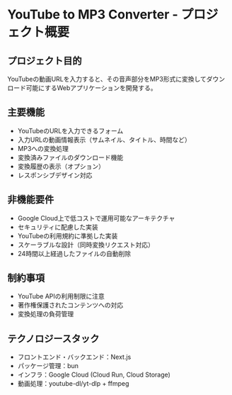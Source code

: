 # YouTube to MP3 Converter - プロジェクト概要

## プロジェクト目的
YouTubeの動画URLを入力すると、その音声部分をMP3形式に変換してダウンロード可能にするWebアプリケーションを開発する。

## 主要機能
- YouTubeのURLを入力できるフォーム
- 入力URLの動画情報表示（サムネイル、タイトル、時間など）
- MP3への変換処理
- 変換済みファイルのダウンロード機能
- 変換履歴の表示（オプション）
- レスポンシブデザイン対応

## 非機能要件
- Google Cloud上で低コストで運用可能なアーキテクチャ
- セキュリティに配慮した実装
- YouTubeの利用規約に準拠した実装
- スケーラブルな設計（同時変換リクエスト対応）
- 24時間以上経過したファイルの自動削除

## 制約事項
- YouTube APIの利用制限に注意
- 著作権保護されたコンテンツへの対応
- 変換処理の負荷管理

## テクノロジースタック
- フロントエンド・バックエンド：Next.js
- パッケージ管理：bun
- インフラ：Google Cloud (Cloud Run, Cloud Storage)
- 動画処理：youtube-dl/yt-dlp + ffmpeg 